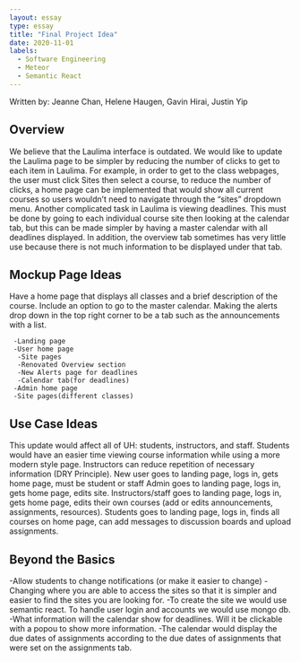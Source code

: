 ```yaml
---
layout: essay
type: essay
title: "Final Project Idea"
date: 2020-11-01
labels:
  - Software Engineering
  - Meteor
  - Semantic React
---
```

Written by: Jeanne Chan, Helene Haugen, Gavin Hirai, Justin Yip
<h2>Overview</h2>
We believe that the Laulima interface is outdated. We would like to update the Laulima page to be simpler by reducing the number of clicks to get to each item in Laulima. For example, in order to get to the class webpages, the user must click Sites then select a course, to reduce the number of clicks, a home page can be implemented that would show all current courses so users wouldn’t need to navigate through the “sites” dropdown menu. Another complicated task in Laulima is viewing deadlines. This must be done by going to each individual course site then looking at the calendar tab, but this can be made simpler by having a master calendar with all deadlines displayed. In addition, the overview tab sometimes has very little use because there is not much information to be displayed under that tab. 

<h2>Mockup Page Ideas</h2>
Have a home page that displays all classes and a brief description of the course. Include an option to go to the master calendar. 
Making the alerts drop down in the top right corner to be a tab such as the announcements with a list.

     -Landing page
     -User home page
      -Site pages
      -Renovated Overview section
      -New Alerts page for deadlines
      -Calendar tab(for deadlines)
     -Admin home page
     -Site pages(different classes)
 
<h2>Use Case Ideas</h2>
This update would affect all of UH: students, instructors, and staff. Students would have an easier time viewing course information while using a more modern style page. Instructors can reduce repetition of necessary information (DRY Principle).  
New user goes to landing page, logs in, gets home page, must be student or staff
Admin goes to landing page, logs in, gets home page, edits site.
Instructors/staff goes to landing page, logs in, gets home page, edits their own courses (add or edits announcements, assignments, resources).
Students goes to landing page, logs in, finds all courses on home page, can add messages to discussion boards and upload assignments.

<h2>Beyond the Basics</h2>
     -Allow students to change notifications (or make it easier to change)
     -Changing where you are able to access the sites so that it is simpler and easier to find the sites you are looking for. 
     -To create the site we would use semantic react. To handle user login and accounts we would use mongo db. 
     -What information will the calendar show for deadlines. Will it be clickable with a popou to show more information.
     -The calendar would display the due dates of assignments according to the due dates of assignments that were set on the assignments tab. 




